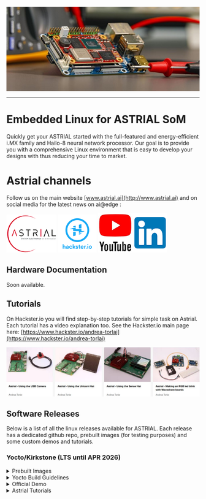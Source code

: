 <p align="center">
  <img src="resources/astrial_small.jpg"/>
</p>

----

# Embedded Linux for ASTRIAL SoM 
Quickly get your ASTRIAL started with the full-featured and energy-efficient i.MX family and Hailo-8 neural network processor. Our goal is to provide you with a comprehensive Linux environment that is easy to develop your designs with thus reducing your time to market.

# Astrial channels
Follow us on the main website [www.astrial.ai](http://www.astrial.ai) and on social media for the latest news on ai@edge :

[<img src="resources/astrial_logo_mini.png"/>](http://www.astrial.ai/) [<img src="resources/hackster.png"/>](https://www.hackster.io/andrea-torlai) [<img src="resources/yt.png"/>](https://www.youtube.com/@systemelectronics1514)[<img src="resources/linkedin.png"/>](https://www.linkedin.com/showcase/system-electronics-/)



## Hardware Documentation
Soon available.  

## Tutorials
On Hackster.io you will find step-by-step tutorials for simple task on Astrial. Each tutorial has a video explanation too. See the Hackster.io main page here: [https://www.hackster.io/andrea-torlai](https://www.hackster.io/andrea-torlai)


  [<img src="resources/astrial_hackster.jpg"/>](https://www.hackster.io/andrea-torlai)


## Software Releases
Below is a list of all the linux releases available for ASTRIAL. Each release has a dedicated github repo, prebuilt images (for testing purposes) and some custom demos and tutorials.
### Yocto/Kirkstone (LTS until APR 2026)

<details>
<summary>Prebuilt Images </summary>
Use our prebuilt images for a quick jumpstart of your system, you can download the files from the SystemElectronics sharepoint.

click [HERE](https://coesia.sharepoint.com/sites/systemelectronics_ai_ftp/Shared%20Documents/Forms/AllItems.aspx?id=%2Fsites%2Fsystemelectronics%5Fai%5Fftp%2FShared%20Documents%2FSharingArea&p=true&ga=1) to access the sharepoint and download the release you are looking for.
  
To properly bringup your board and install the prebuiltimage see the detail howto on Hackster.io bringup:
  
[Bringup Guidelines](https://www.hackster.io/andrea-torlai/astrial-bringup-guidelines-6f8423)  

 IMPORTANT: if your board has been installed already you will have to erase the emmc before flashing the new one.
 See the detail of the [astrial-yocto-install](https://github.com/System-Electronics/meta-sysele-nxp-5.15.71/blob/main/ASTRIAL-YOCTO-INSTALL.md) here: [Board Programming](https://github.com/System-Electronics/meta-sysele-nxp-5.15.71/blob/main/ASTRIAL-YOCTO-INSTALL.md#board-programming)

_DISCLAMER: prebuilt images are provided for testing purpose only, not intended for final production_.
</details>

<details>
<summary>Yocto Build Guidelines</summary>
If you want to build an customize your yocto/linux build see the details on page: 

[astrial meta layer](https://github.com/System-Electronics/meta-sysele-nxp-5.15.71).
</details>

<details>
<summary>Official Demo</summary>
The Astrial official demo for Embedded World 2024 is a gesture control for a robotic arm.
here is the video on youtube:

[https://www.youtube.com/watch?v=RwSaMLdL3Fw](https://www.youtube.com/watch?v=RwSaMLdL3Fw)

[<img src="resources/astrial_robot-arm_demo_001.jpg"/>](https://www.youtube.com/watch?v=RwSaMLdL3Fw)

If you want to learn how to replicate our official demo see instructions here: [astrial dobot demo](https://github.com/System-Electronics/astrial_dobot_demo_ew2024).
</details>

<details>
<summary>Astrial Tutorials</summary>
If you want to learn how to run our tutorials, please see instructions at the link: 

[astrial tutorials](https://github.com/System-Electronics/astrial_tutorials)

</details>

